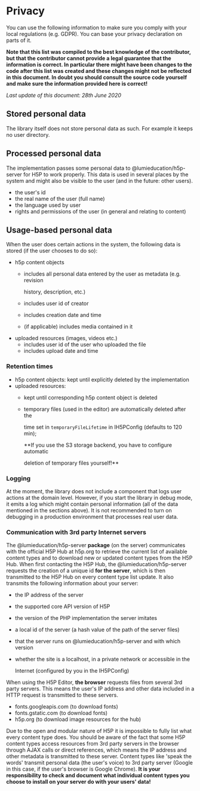 # Privacy

You can use the following information to make sure you comply with your local regulations \(e.g. GDPR\). You can base your privacy declaration on parts of it.

**Note that this list was compiled to the best knowledge of the contributor, but that the contributor cannot provide a legal guarantee that the information is correct. In particular there might have been changes to the code after this list was created and these changes might not be reflected in this document. In doubt you should consult the source code yourself and make sure the information provided here is correct!**

_Last update of this document: 28th June 2020_

## Stored personal data

The library itself does not store personal data as such. For example it keeps no user directory.

## Processed personal data

The implementation passes some personal data to @lumieducation/h5p-server for H5P to work properly. This data is used in several places by the system and might also be visible to the user \(and in the future: other users\).

* the user's id
* the real name of the user \(full name\)
* the language used by user
* rights and permissions of the user \(in general and relating to content\)

## Usage-based personal data

When the user does certain actions in the system, the following data is stored \(if the user chooses to do so\):

* h5p content objects
  * includes all personal data entered by the user as metadata \(e.g. revision

    history, description, etc.\)

  * includes user id of creator
  * includes creation date and time
  * \(if applicable\) includes media contained in it
* uploaded resources \(images, videos etc.\)
  * includes user id of the user who uploaded the file
  * includes upload date and time

### Retention times

* h5p content objects: kept until explicitly deleted by the implementation
* uploaded resources:
  * kept until corresponding h5p content object is deleted
  * temporary files \(used in the editor\) are automatically deleted after the

    time set in `temporaryFileLifetime` in IH5PConfig \(defaults to 120 min\);

    \*\*If you use the S3 storage backend, you have to configure automatic

    deletion of temporary files yourself!\*\*

### Logging

At the moment, the library does not include a component that logs user actions at the domain level. However, if you start the library in debug mode, it emits a log which might contain personal information \(all of the data mentioned in the sections above\). It is not recommended to turn on debugging in a production environment that processes real user data.

### Communication with 3rd party Internet servers

The @lumieducation/h5p-server **package** \(on the server\) communicates with the official H5P Hub at h5p.org to retrieve the current list of available content types and to download new or updated content types from the H5P Hub. When first contacting the H5P Hub, the @lumieducation/h5p-server requests the creation of a unique id **for the server**, which is then transmitted to the H5P Hub on every content type list update. It also transmits the following information about your server:

* the IP address of the server
* the supported core API version of H5P
* the version of the PHP implementation the server imitates
* a local id of the server \(a hash value of the path of the server files\)
* that the server runs on @lumieducation/h5p-server and with which version
* whether the site is a localhost, in a private network or accessible in the

  Internet \(configured by you in the IH5PConfig\)

When using the H5P Editor, **the browser** requests files from several 3rd party servers. This means the user's IP address and other data included in a HTTP request is transmitted to these servers.

* fonts.googleapis.com \(to download fonts\)
* fonts.gstatic.com \(to download fonts\)
* h5p.org \(to download image resources for the hub\)

Due to the open and modular nature of H5P it is impossible to fully list what every content type does. You should be aware of the fact that some H5P content types access resources from 3rd party servers in the browser through AJAX calls or direct references, which means the IP address and other metadata is transmitted to these server. Content types like 'speak the words' transmit personal data \(the user's voice\) to 3rd party server \(Google in this case, if the user's browser is Google Chrome\). **It is your responsibility to check and document what individual content types you choose to install on your server do with your users' data!**

